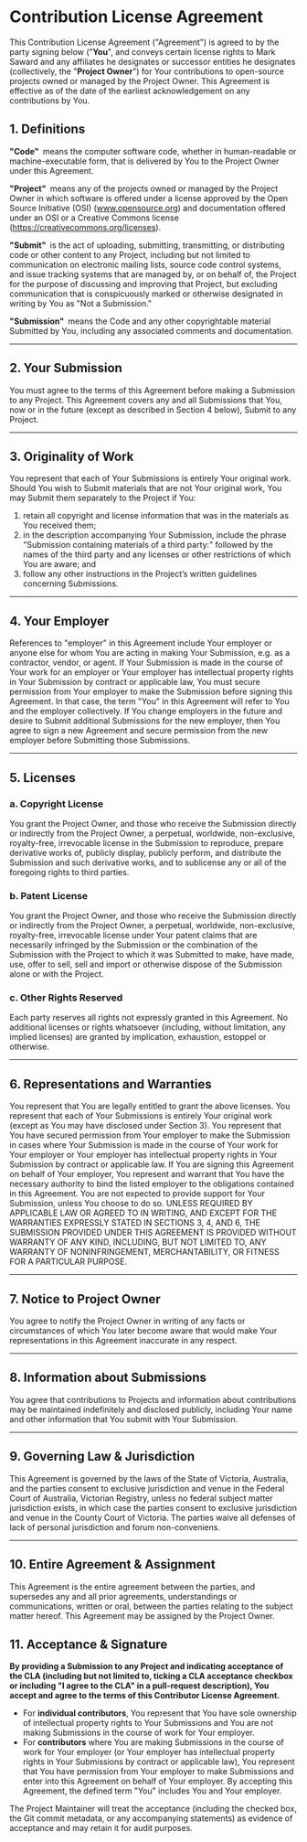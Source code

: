 # Contribution License Agreement

This Contribution License Agreement ("Agreement") is agreed to by the party signing below ("**You**", and conveys certain license rights to Mark Saward and any affiliates he designates or successor entities he designates (collectively, the "**Project Owner**") for Your contributions to open-source projects owned or managed by the Project Owner. This Agreement is effective as of the date of the earliest acknowledgement on any contributions by You.

## 1. Definitions

**"Code"** means the computer software code, whether in human-readable or machine-executable form, that is delivered by You to the Project Owner under this Agreement.

**"Project"** means any of the projects owned or managed by the Project Owner in which software is offered under a license approved by the Open Source Initiative (OSI) (www.opensource.org) and documentation offered under an OSI or a Creative Commons license (https://creativecommons.org/licenses).

**"Submit"** is the act of uploading, submitting, transmitting, or distributing code or other content to any Project, including but not limited to communication on electronic mailing lists, source code control systems, and issue tracking systems that are managed by, or on behalf of, the Project for the purpose of discussing and improving that Project, but excluding communication that is conspicuously marked or otherwise designated in writing by You as "Not a Submission."

**"Submission"** means the Code and any other copyrightable material Submitted by You, including any associated comments and documentation.

---

## 2. Your Submission

You must agree to the terms of this Agreement before making a Submission to any Project. This Agreement covers any and all Submissions that You, now or in the future (except as described in Section 4 below), Submit to any Project.

---

## 3. Originality of Work

You represent that each of Your Submissions is entirely Your original work. Should You wish to Submit materials that are not Your original work, You may Submit them separately to the Project if You:

1. retain all copyright and license information that was in the materials as You
received them;
2. in the description accompanying Your Submission, include the phrase "Submission containing materials of a third party:" followed by the names of the third party and any licenses or other restrictions of which You are aware; and
3. follow any other instructions in the Project’s written guidelines concerning Submissions.

---

## 4. Your Employer

References to "employer" in this Agreement include Your employer or anyone else for whom You are acting in making Your Submission, e.g. as a contractor, vendor, or agent. If Your Submission is made in the course of Your work for an employer or Your employer has intellectual property rights in Your Submission by contract or applicable law, You must secure permission from Your employer to make the Submission before signing this Agreement. In that case, the term "You" in this Agreement will refer to You and the employer collectively. If You change employers in the future and desire to Submit additional Submissions for the new employer, then You agree to sign a new Agreement and secure permission from the new employer before Submitting those Submissions.

---

## 5. Licenses

### a. Copyright License

You grant the Project Owner, and those who receive the Submission directly or indirectly from the Project Owner, a perpetual, worldwide, non-exclusive, royalty-free, irrevocable license in the Submission to reproduce, prepare derivative works of, publicly display, publicly perform, and distribute the Submission and such derivative works, and to sublicense any or all of the foregoing rights to third parties.

### b. Patent License

You grant the Project Owner, and those who receive the Submission directly or indirectly from the Project Owner, a perpetual, worldwide, non-exclusive, royalty-free, irrevocable license under Your patent claims that are necessarily infringed by the Submission or the combination of the Submission with the Project to which it was Submitted to make, have made, use, offer to sell, sell and import or otherwise dispose of the Submission alone or with the Project.

### c. Other Rights Reserved

Each party reserves all rights not expressly granted in this Agreement. No additional licenses or rights whatsoever (including, without limitation, any implied licenses) are granted by implication, exhaustion, estoppel or otherwise.

---

## 6. Representations and Warranties

You represent that You are legally entitled to grant the above licenses. You represent that each of Your Submissions is entirely Your original work (except as You may have disclosed under Section 3). You represent that You have secured permission from Your employer to make the Submission in cases where Your Submission is made in the course of Your work for Your employer or Your employer has intellectual property rights in Your Submission by contract or applicable law. If You are signing this Agreement on behalf of Your employer, You represent and warrant that You have the necessary authority to bind the listed employer to the obligations contained in this Agreement. You are not expected to provide support for Your Submission, unless You choose to do so. UNLESS REQUIRED BY APPLICABLE LAW OR AGREED TO IN WRITING, AND EXCEPT FOR THE WARRANTIES EXPRESSLY STATED IN SECTIONS 3, 4, AND 6, THE SUBMISSION PROVIDED UNDER THIS AGREEMENT IS PROVIDED WITHOUT WARRANTY OF ANY KIND, INCLUDING, BUT NOT LIMITED TO, ANY WARRANTY OF NONINFRINGEMENT, MERCHANTABILITY, OR FITNESS FOR A PARTICULAR PURPOSE.

---

## 7. Notice to Project Owner

You agree to notify the Project Owner in writing of any facts or circumstances of which You later become aware that would make Your representations in this Agreement inaccurate in any respect.

---

## 8. Information about Submissions

You agree that contributions to Projects and information about contributions may be maintained indefinitely and disclosed publicly, including Your name and other information that You submit with Your Submission.

---

## 9. Governing Law & Jurisdiction

This Agreement is governed by the laws of the State of Victoria, Australia, and the parties consent to exclusive jurisdiction and venue in the Federal Court of Australia, Victorian Registry, unless no federal subject matter jurisdiction exists, in which case the parties consent to exclusive jurisdiction and venue in the County Court of Victoria. The parties waive all defenses of lack of personal jurisdiction and forum non-conveniens.

---

## 10. Entire Agreement & Assignment

This Agreement is the entire agreement between the parties, and supersedes any and all prior agreements, understandings or communications, written or oral, between the parties relating to the subject matter hereof. This Agreement may be assigned by the Project Owner.

## 11. Acceptance & Signature

**By providing a Submission to any Project and indicating acceptance of the CLA (including but not limited to, ticking a CLA acceptance checkbox or including "I agree to the CLA" in a pull-request description), You accept and agree to the terms of this Contributor License Agreement.**

* For **individual contributors**, You represent that You have sole ownership of intellectual property rights to Your Submissions and You are not making Submissions in the course of work for Your employer.
* For **contributors** where You are making Submissions in the course of work for Your employer (or Your employer has intellectual property rights in Your Submissions by contract or applicable law), You represent that You have permission from Your employer to make Submissions and enter into this Agreement on behalf of Your employer.  By accepting this Agreement, the defined term "You" includes You and Your employer.

The Project Maintainer will treat the acceptance (including the checked box, the Git commit metadata, or any accompanying statements) as evidence of acceptance and may retain it for audit purposes.
